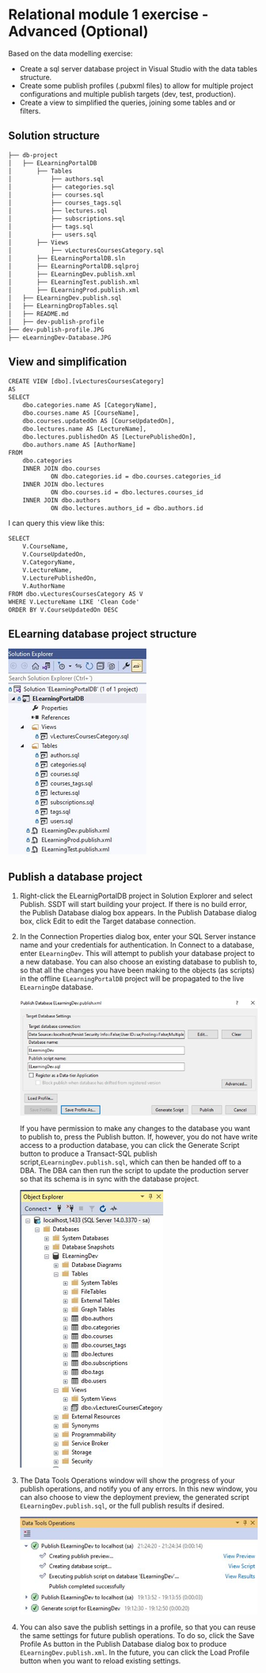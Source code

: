 # Relational module 1 exercise - Advanced (Optional)
Based on the data modelling exercise:
* Create a sql server database project in Visual Studio with the data tables structure.
* Create some publish profiles (.pubxml files) to allow for multiple project configurations and multiple publish targets (dev, test, production).
* Create a view to simplified the queries, joining some tables and or filters.


## Solution structure 

```
├── db-project
│   ├── ELearningPortalDB 
│   	├── Tables
│   		├── authors.sql
│   		├── categories.sql
│   		├── courses.sql
│   		├── courses_tags.sql
│   		├── lectures.sql
│   		├── subscriptions.sql
│   		├── tags.sql
│   		├── users.sql
│   	├── Views
│   		├── vLecturesCoursesCategory.sql
│   	├── ELearningPortalDB.sln
│   	├── ELearningPortalDB.sqlproj
│   	├── ELearningDev.publish.xml
│   	├── ELearningTest.publish.xml
│   	├── ELearningProd.publish.xml
│   ├── ELearningDev.publish.sql
│   ├── ELearningDropTables.sql
│   ├── README.md
│   ├── dev-publish-profile
├── dev-publish-profile.JPG
├── eLearningDev-Database.JPG
```

## View and simplification

```
CREATE VIEW [dbo].[vLecturesCoursesCategory]
AS
SELECT        
	dbo.categories.name AS [CategoryName], 
	dbo.courses.name AS [CourseName], 
	dbo.courses.updatedOn AS [CourseUpdatedOn], 
	dbo.lectures.name AS [LectureName], 
    dbo.lectures.publishedOn AS [LecturePublishedOn], 
	dbo.authors.name AS [AuthorName]
FROM 
	dbo.categories 
    INNER JOIN dbo.courses 
            ON dbo.categories.id = dbo.courses.categories_id 
	INNER JOIN dbo.lectures 
            ON dbo.courses.id = dbo.lectures.courses_id 
	INNER JOIN dbo.authors 
            ON dbo.lectures.authors_id = dbo.authors.id
```

I can query this view like this:
```
SELECT 
	V.CourseName,
	V.CourseUpdatedOn,
	V.CategoryName,
	V.LectureName, 
	V.LecturePublishedOn,	
	V.AuthorName
FROM dbo.vLecturesCoursesCategory AS V
WHERE V.LectureName LIKE 'Clean Code'
ORDER BY V.CourseUpdatedOn DESC
```

## ELearning database project structure

 ![elearningDatabaseProjectStructure](Images/elearning-database-project.JPG)

## Publish a database project
 1. Right-click the ELearnigPortalDB project in Solution Explorer and select Publish. SSDT will start building your project. If there is no build error, the Publish Database dialog box appears.
 In the Publish Database dialog box, click Edit to edit the Target database connection.

2. In the Connection Properties dialog box, enter your SQL Server instance name and your credentials for authentication. In Connect to a database, enter `ELearningDev`. This will attempt to publish your database project to a new database. You can also choose an existing database to publish to, so that all the changes you have been making to the objects (as scripts) in the offline `ELearningPortalDB` project will be propagated to the live `ELearningDe` database.

    ![DevPublishProfile](Images/dev-publish-profile.JPG)

    If you have permission to make any changes to the database you want to publish to, press the Publish button. If, however, you do not have write access to a production database, you can click the Generate Script button to produce a Transact-SQL publish script,`ELearningDev.publish.sql`, which can then be handed off to a DBA. The DBA can then run the script to update the production server so that its schema is in sync with the database project.

    ![ELearningDeveloperDatabase](Images/eLearningDev-database.JPG)

3. The Data Tools Operations window will show the progress of your publish operations, and notify you of any errors. In this new window, you can also choose to view the deployment preview, the generated script `ELearningDev.publish.sql`, or the full publish results if desired.

    ![DataToolsOperationsScreen.JPG](Images/data-tools-operations-screen.JPG)

4. You can also save the publish settings in a profile, so that you can reuse the same settings for future publish operations. To do so, click the Save Profile As button in the Publish Database dialog box to produce `ELearningDev.publish.xml`. In the future, you can click the Load Profile button when you want to reload existing settings.